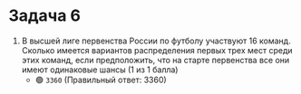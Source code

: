 # Задача 6

1. В высшей лиге первенства России по футболу участвуют 16 команд. Сколько имеется вариантов распределения первых трех мест среди этих команд, если предположить, что на старте первенства все они имеют одинаковые шансы (1 из 1 балла)
   * 🟢 `3360` (Правильный ответ: 3360)

